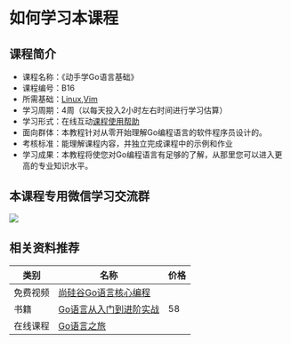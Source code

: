 # 如何学习本课程

## 课程简介

- 课程名称：《动手学Go语言基础》
- 课程编号：B16
- 所需基础：[Linux](/linux),[Vim](/vim)
- 学习周期：4周（以每天投入2小时左右时间进行学习估算）
- 学习形式：在线互动[课程使用帮助](/aboutus/help.html)
- 面向群体：本教程针对从零开始理解Go编程语言的软件程序员设计的。
- 考核标准：能理解课程内容，并独立完成课程中的示例和作业
- 学习成果：本教程将使您对Go编程语言有足够的了解，从那里您可以进入更高的专业知识水平。

## 本课程专用微信学习交流群 

![](./images/qrcode.jpg)

## 相关资料推荐

| 类别     | 名称                                                         | 价格 |
| -------- | ------------------------------------------------------------ | ---- |
| 免费视频 | [尚硅谷Go语言核心编程](https://www.bilibili.com/video/BV1pt41127FZ) |      |
| 书籍     | [Go语言从入门到进阶实战](https://item.jd.com/12380444.html) | 58   |
| 在线课程 |[Go语言之旅](https://tour.go-zh.org)||
